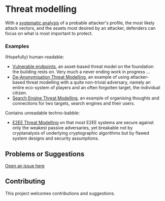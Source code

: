 # Threat modelling

With a [systematic analysis](https://github.com/tymyrddin/orchard/wiki/Profiling-adversaries) of a probable attacker's profile, the most likely attack vectors, and the assets most desired by an attacker, defenders can focus on what is most important to protect. 

### Examples

(Hopefully) human-readable:
* [Vulnerable endpoints](vulnerable-endpoints), an asset-based threat model on the foundation the building rests on. Very much a never ending work in progress ...
* [De-Anonymisation Threat Modelling](DA-threat-model), an example of using attacker-based threat modelling with a quite non-trivial adversary, namely an entire eco-system of players and an often forgotten target, the individual citizen.
* [Search Engine Threat Modelling](SE-threat-model), an example of organising thoughts and connections for two targets, search engines and their users.

Contains unreadable techno-babble:
* [E2EE Threat Modelling](E2EE-threat-model) on that most E2EE systems are secure against only the weakest passive adversaries, yet breakable not by cryptanalysis of underlying cryptographic algorithms but by flawed system designs and security assumptions.

## Problems or Suggestions

[Open an issue here](https://github.com/tymyrddin/orchard/issues)

## Contributing

This project welcomes contributions and suggestions. 